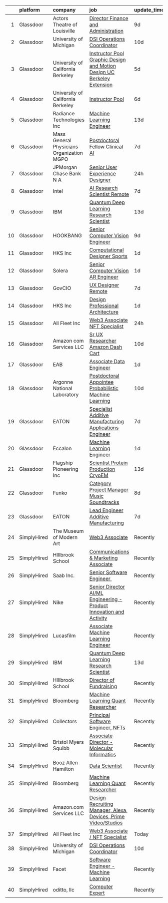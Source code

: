 

|    | platform    | company                                   | job                                                                                                                                                                                                                                                                                                                                                                                                                                                                                                                                                                                                                                                                                                                                                                                                                                                 | update_time   | location             |
|---:|:------------|:------------------------------------------|:----------------------------------------------------------------------------------------------------------------------------------------------------------------------------------------------------------------------------------------------------------------------------------------------------------------------------------------------------------------------------------------------------------------------------------------------------------------------------------------------------------------------------------------------------------------------------------------------------------------------------------------------------------------------------------------------------------------------------------------------------------------------------------------------------------------------------------------------------|:--------------|:---------------------|
|  1 | Glassdoor   | Actors Theatre of Louisville              | [Director  Finance and Administration](https://www.glassdoor.com/partner/jobListing.htm?pos=117&ao=1136043&s=58&guid=00000181dc9027b7aa79826d3db00759&src=GD_JOB_AD&t=SR&vt=w&ea=1&cs=1_d90372b7&cb=1657262844132&jobListingId=1007968741199&jrtk=3-0-1g7e909v0k6db801-1g7e909vgi4kg800-9d7b15679300fa6b-)                                                                                                                                                                                                                                                                                                                                                                                                                                                                                                                                          | 9d            | Louisville, KY       |
|  2 | Glassdoor   | University of Michigan                    | [DSI Operations Coordinator](https://www.glassdoor.com/partner/jobListing.htm?pos=105&ao=1136043&s=58&guid=00000181dc9027b7aa79826d3db00759&src=GD_JOB_AD&t=SR&vt=w&cs=1_93445f0d&cb=1657262844131&jobListingId=1007966754683&jrtk=3-0-1g7e909v0k6db801-1g7e909vgi4kg800-b25ae7436b096d55-)                                                                                                                                                                                                                                                                                                                                                                                                                                                                                                                                                         | 10d           | Ann Arbor, MI        |
|  3 | Glassdoor   | University of California Berkeley         | [Instructor Pool Graphic Design and Motion Design UC Berkeley Extension](https://www.glassdoor.com/partner/jobListing.htm?pos=120&ao=1136043&s=58&guid=00000181dc9027b7aa79826d3db00759&src=GD_JOB_AD&t=SR&vt=w&cs=1_42d0aac7&cb=1657262844133&jobListingId=1007978484355&jrtk=3-0-1g7e909v0k6db801-1g7e909vgi4kg800-f40628e4867d1fed-)                                                                                                                                                                                                                                                                                                                                                                                                                                                                                                             | 5d            | Berkeley, CA         |
|  4 | Glassdoor   | University of California Berkeley         | [Instructor Pool](https://www.glassdoor.com/partner/jobListing.htm?pos=118&ao=1136043&s=58&guid=00000181dc9027b7aa79826d3db00759&src=GD_JOB_AD&t=SR&vt=w&cs=1_759fe368&cb=1657262844132&jobListingId=1007975971924&jrtk=3-0-1g7e909v0k6db801-1g7e909vgi4kg800-97b24cf7dd2ff725-)                                                                                                                                                                                                                                                                                                                                                                                                                                                                                                                                                                    | 6d            | San Francisco, CA    |
|  5 | Glassdoor   | Radiance Technologies Inc                 | [Machine Learning Engineer](https://www.glassdoor.com/partner/jobListing.htm?pos=109&ao=1136043&s=58&guid=00000181dc9027b7aa79826d3db00759&src=GD_JOB_AD&t=SR&vt=w&ea=1&cs=1_2dafbf40&cb=1657262844132&jobListingId=1007962804062&jrtk=3-0-1g7e909v0k6db801-1g7e909vgi4kg800-9adec5675081e53a-)                                                                                                                                                                                                                                                                                                                                                                                                                                                                                                                                                     | 13d           | Beavercreek, OH      |
|  6 | Glassdoor   | Mass General Physicians Organization MGPO | [Postdoctoral Fellow  Clinical AI](https://www.glassdoor.com/partner/jobListing.htm?pos=119&ao=1136043&s=58&guid=00000181dc9027b7aa79826d3db00759&src=GD_JOB_AD&t=SR&vt=w&cs=1_7c756e72&cb=1657262844132&jobListingId=1007973984738&jrtk=3-0-1g7e909v0k6db801-1g7e909vgi4kg800-7e1e1b7b41195468-)                                                                                                                                                                                                                                                                                                                                                                                                                                                                                                                                                   | 7d            | Boston, MA           |
|  7 | Glassdoor   | JPMorgan Chase Bank  N A                  | [Senior User Experience Designer](https://www.glassdoor.com/partner/jobListing.htm?pos=114&ao=1136043&s=58&guid=00000181dc9027b7aa79826d3db00759&src=GD_JOB_AD&t=SR&vt=w&cs=1_fa2a1bdc&cb=1657262844132&jobListingId=1007991504187&jrtk=3-0-1g7e909v0k6db801-1g7e909vgi4kg800-87ea9470d0349728-)                                                                                                                                                                                                                                                                                                                                                                                                                                                                                                                                                    | 24h           | Chicago, IL          |
|  8 | Glassdoor   | Intel                                     | [AI Research Scientist  Remote ](https://www.glassdoor.com/partner/jobListing.htm?pos=107&ao=1136043&s=58&guid=00000181dc9027b7aa79826d3db00759&src=GD_JOB_AD&t=SR&vt=w&cs=1_9b2c6b61&cb=1657262844131&jobListingId=1007972697909&jrtk=3-0-1g7e909v0k6db801-1g7e909vgi4kg800-e6d184d2bbfede32-)                                                                                                                                                                                                                                                                                                                                                                                                                                                                                                                                                     | 7d            | Santa Clara, CA      |
|  9 | Glassdoor   | IBM                                       | [Quantum Deep Learning Research Scientist](https://www.glassdoor.com/partner/jobListing.htm?pos=115&ao=1136043&s=58&guid=00000181dc9027b7aa79826d3db00759&src=GD_JOB_AD&t=SR&vt=w&cs=1_48c114f9&cb=1657262844132&jobListingId=1007962844102&jrtk=3-0-1g7e909v0k6db801-1g7e909vgi4kg800-dc919cd91790c932-)                                                                                                                                                                                                                                                                                                                                                                                                                                                                                                                                           | 13d           | Yorktown Heights, NY |
| 10 | Glassdoor   | HOOKBANG                                  | [Senior Computer Vision Engineer](https://www.glassdoor.com/partner/jobListing.htm?pos=122&ao=1136043&s=58&guid=00000181dc9027b7aa79826d3db00759&src=GD_JOB_AD&t=SR&vt=w&ea=1&cs=1_dc42ad75&cb=1657262844133&jobListingId=1007968819941&jrtk=3-0-1g7e909v0k6db801-1g7e909vgi4kg800-3f94f32c855d58e3-)                                                                                                                                                                                                                                                                                                                                                                                                                                                                                                                                               | 9d            | Remote               |
| 11 | Glassdoor   | HKS  Inc                                  | [Computational Designer   Sports](https://www.glassdoor.com/partner/jobListing.htm?pos=104&ao=1136043&s=58&guid=00000181dc9027b7aa79826d3db00759&src=GD_JOB_AD&t=SR&vt=w&cs=1_2f091bfd&cb=1657262844131&jobListingId=1007987975635&jrtk=3-0-1g7e909v0k6db801-1g7e909vgi4kg800-d98b7e78996b43d8-)                                                                                                                                                                                                                                                                                                                                                                                                                                                                                                                                                    | 1d            | Los Angeles, CA      |
| 12 | Glassdoor   | Solera                                    | [Senior Computer Vision   AR Engineer](https://www.glassdoor.com/partner/jobListing.htm?pos=121&ao=1136043&s=58&guid=00000181dc9027b7aa79826d3db00759&src=GD_JOB_AD&t=SR&vt=w&cs=1_34b98bc6&cb=1657262844133&jobListingId=1007987390806&jrtk=3-0-1g7e909v0k6db801-1g7e909vgi4kg800-361ff7c4e5cf35db-)                                                                                                                                                                                                                                                                                                                                                                                                                                                                                                                                               | 1d            | Remote               |
| 13 | Glassdoor   | GovCIO                                    | [UX Designer  Remote ](https://www.glassdoor.com/partner/jobListing.htm?pos=110&ao=1136043&s=58&guid=00000181dc9027b7aa79826d3db00759&src=GD_JOB_AD&t=SR&vt=w&cs=1_ab34cb3a&cb=1657262844132&jobListingId=1007973829127&jrtk=3-0-1g7e909v0k6db801-1g7e909vgi4kg800-3c3a8742c6bc3871-)                                                                                                                                                                                                                                                                                                                                                                                                                                                                                                                                                               | 7d            | Remote               |
| 14 | Glassdoor   | HKS  Inc                                  | [Design Professional   Architecture](https://www.glassdoor.com/partner/jobListing.htm?pos=108&ao=1136043&s=58&guid=00000181dc9027b7aa79826d3db00759&src=GD_JOB_AD&t=SR&vt=w&cs=1_f7302ecc&cb=1657262844132&jobListingId=1007987975531&jrtk=3-0-1g7e909v0k6db801-1g7e909vgi4kg800-aa9517ef76fdb3a1-)                                                                                                                                                                                                                                                                                                                                                                                                                                                                                                                                                 | 1d            | Los Angeles, CA      |
| 15 | Glassdoor   | All Fleet Inc                             | [Web3 Associate   NFT Specialist](https://www.glassdoor.com/partner/jobListing.htm?pos=101&ao=1110586&s=58&guid=00000181dc9027b7aa79826d3db00759&src=GD_JOB_AD&t=SR&vt=w&ea=1&cs=1_a1e22b7b&cb=1657262844131&jobListingId=1007990811083&jrtk=3-0-1g7e909v0k6db801-1g7e909vgi4kg800-0ed09dea353dd073--6NYlbfkN0AtlW_omU2Xx3W-19HQ_drmTKCWebiHnmA5lS5PDL5G8byyb_cVqG1a5cUmTcwFafQ3qhOZ60w2v3j4Pa4rkUt6EdvziXUDip5jwSVdhurbiWmgDmbNHN71DjmC1h-YEYyICTAHoIxzAFhxhzl_bJoEk5heshHaBve2sorqhXtW4yNvnxu7d-JmpZdaiM1Qy8rPjfepc1ngKwf9QEPP4JIqVaVRlaTZ9xnWioY-diIsKB_XZNmMmSZvx_ZkNXO05FdQjb-ItdrURIdO6Qsdu_Lv9MkWd3S1x72MsAMIoTjhWy-cSjIlXv5pQZn9uOd6zXt96tQCQbu8aSqzgrFqmFTGx4tY3hk8gw7h2V5M5Oj-OnTImOiqcOUtTDJgH1Z9sNPlzQhZg-p88wDE5Bco55R3IgNVl_UvfV0XaXpCisa0Cxaq438a5eKLxsN1ykqqv1U0QhOxwAH093URl5CVX9tPVlGy1ewowiNRt8cKYAOBpDWiImCMGLlg7QUKl8oZbEA%3D) | 24h           | Zion, IL             |
| 16 | Glassdoor   | Amazon com Services LLC                   | [Sr UX Researcher  Amazon Dash Cart](https://www.glassdoor.com/partner/jobListing.htm?pos=113&ao=1136043&s=58&guid=00000181dc9027b7aa79826d3db00759&src=GD_JOB_AD&t=SR&vt=w&cs=1_aa666666&cb=1657262844132&jobListingId=1007966747502&jrtk=3-0-1g7e909v0k6db801-1g7e909vgi4kg800-f5ad808fa1fa2884-)                                                                                                                                                                                                                                                                                                                                                                                                                                                                                                                                                 | 10d           | Hudson, MA           |
| 17 | Glassdoor   | EAB                                       | [Associate Data Engineer](https://www.glassdoor.com/partner/jobListing.htm?pos=102&ao=1136043&s=58&guid=00000181dc9027b7aa79826d3db00759&src=GD_JOB_AD&t=SR&vt=w&cs=1_969b872f&cb=1657262844131&jobListingId=1007987430798&jrtk=3-0-1g7e909v0k6db801-1g7e909vgi4kg800-65a1060564fdef46-)                                                                                                                                                                                                                                                                                                                                                                                                                                                                                                                                                            | 1d            | Remote               |
| 18 | Glassdoor   | Argonne National Laboratory               | [Postdoctoral Appointee   Probabilistic Machine Learning](https://www.glassdoor.com/partner/jobListing.htm?pos=112&ao=1136043&s=58&guid=00000181dc9027b7aa79826d3db00759&src=GD_JOB_AD&t=SR&vt=w&cs=1_e27268ed&cb=1657262844132&jobListingId=1007966429617&jrtk=3-0-1g7e909v0k6db801-1g7e909vgi4kg800-9623ad626a7dc6fc-)                                                                                                                                                                                                                                                                                                                                                                                                                                                                                                                            | 10d           | Lemont, IL           |
| 19 | Glassdoor   | EATON                                     | [Specialist   Additive Manufacturing Applications Engineer](https://www.glassdoor.com/partner/jobListing.htm?pos=116&ao=1136043&s=58&guid=00000181dc9027b7aa79826d3db00759&src=GD_JOB_AD&t=SR&vt=w&cs=1_09ee9610&cb=1657262844132&jobListingId=1007973772476&jrtk=3-0-1g7e909v0k6db801-1g7e909vgi4kg800-24f9db2ec16f5da2-)                                                                                                                                                                                                                                                                                                                                                                                                                                                                                                                          | 7d            | Southfield, MI       |
| 20 | Glassdoor   | Eccalon                                   | [Machine Learning Engineer](https://www.glassdoor.com/partner/jobListing.htm?pos=111&ao=1136043&s=58&guid=00000181dc9027b7aa79826d3db00759&src=GD_JOB_AD&t=SR&vt=w&ea=1&cs=1_f7bef56d&cb=1657262844132&jobListingId=1007987494120&jrtk=3-0-1g7e909v0k6db801-1g7e909vgi4kg800-1be63e6e10b503d5-)                                                                                                                                                                                                                                                                                                                                                                                                                                                                                                                                                     | 1d            | Hanover, MD          |
| 21 | Glassdoor   | Flagship Pioneering  Inc                  | [Scientist  Protein Production CryoEM](https://www.glassdoor.com/partner/jobListing.htm?pos=103&ao=1136043&s=58&guid=00000181dc9027b7aa79826d3db00759&src=GD_JOB_AD&t=SR&vt=w&cs=1_8b7e8062&cb=1657262844131&jobListingId=1007962093730&jrtk=3-0-1g7e909v0k6db801-1g7e909vgi4kg800-a83d20365528e29e-)                                                                                                                                                                                                                                                                                                                                                                                                                                                                                                                                               | 13d           | Andover, MA          |
| 22 | Glassdoor   | Funko                                     | [Category Project Manager  Music Soundtracks](https://www.glassdoor.com/partner/jobListing.htm?pos=106&ao=1136043&s=58&guid=00000181dc9027b7aa79826d3db00759&src=GD_JOB_AD&t=SR&vt=w&cs=1_033d3421&cb=1657262844131&jobListingId=1007971644591&jrtk=3-0-1g7e909v0k6db801-1g7e909vgi4kg800-7586e8b6f4749655-)                                                                                                                                                                                                                                                                                                                                                                                                                                                                                                                                        | 8d            | Austin, TX           |
| 23 | Glassdoor   | EATON                                     | [Lead Engineer   Additive Manufacturing](https://www.glassdoor.com/partner/jobListing.htm?pos=123&ao=1136043&s=58&guid=00000181dc9027b7aa79826d3db00759&src=GD_JOB_AD&t=SR&vt=w&cs=1_809dead3&cb=1657262844133&jobListingId=1007973750941&jrtk=3-0-1g7e909v0k6db801-1g7e909vgi4kg800-7255cd79f6523b15-)                                                                                                                                                                                                                                                                                                                                                                                                                                                                                                                                             | 7d            | Southfield, MI       |
| 24 | SimplyHired | The Museum of Modern Art                  | [Web3 Associate](https://www.simplyhired.com/job/YuKI2tqG1D95R1pZjD5X4TDL5EorwMNgW-VnZr6KMSpp97UaGBSgSg?q=generative+art)                                                                                                                                                                                                                                                                                                                                                                                                                                                                                                                                                                                                                                                                                                                           | Recently      | New York, NY         |
| 25 | SimplyHired | HIllbrook School                          | [Communications & Marketing Associate](https://www.simplyhired.com/job/2MBebvIOj_Hp5gq3FFNayjvwoxn4Pb440_8DT_CXG_1WV2F-P3BN4Q?q=generative+art)                                                                                                                                                                                                                                                                                                                                                                                                                                                                                                                                                                                                                                                                                                     | Recently      | Los Gatos, CA        |
| 26 | SimplyHired | Saab Inc.                                 | [Senior Software Engineer ﻿](https://www.simplyhired.com/job/Lk44Ll0kVSSeshbW4A3kwR9R6ryZS8LBhavFKU-bJJFFQI6c7ePsng?q=generative+art)                                                                                                                                                                                                                                                                                                                                                                                                                                                                                                                                                                                                                                                                                                               | Recently      | West Lafayette, IN   |
| 27 | SimplyHired | Nike                                      | [Senior Director AI/ML Engineering - Product Innovation and Activity](https://www.simplyhired.com/job/Gn9HVTtK0oUTy9Q9duapau2xLYfPiiB0pwqHYMkx_Xg3S0gszFuT0g?q=generative+art)                                                                                                                                                                                                                                                                                                                                                                                                                                                                                                                                                                                                                                                                      | Recently      | Atlanta, GA          |
| 28 | SimplyHired | Lucasfilm                                 | [Associate Machine Learning Engineer](https://www.simplyhired.com/job/XJTtzorP-cvC9W-T4C3Nbsj0BMgIlQp6ZwvKdhPLZqUll3uPYTuIAQ?q=generative+art)                                                                                                                                                                                                                                                                                                                                                                                                                                                                                                                                                                                                                                                                                                      | Recently      | San Francisco, CA    |
| 29 | SimplyHired | IBM                                       | [Quantum Deep Learning Research Scientist](https://www.simplyhired.com/job/JIAw352wQoSYagIY-l_U0wx7FuMz_QMv_aJX96_ODWfzO7Robwjmow?q=generative+art)                                                                                                                                                                                                                                                                                                                                                                                                                                                                                                                                                                                                                                                                                                 | 13d           | Yorktown Heights, NY |
| 30 | SimplyHired | HIllbrook School                          | [Director of Fundraising](https://www.simplyhired.com/job/ENKUisqEPyXa1cUA81a4-YhdtzebfyE0gA8nVSY6VQ4HA2qzcaOKGg?q=generative+art)                                                                                                                                                                                                                                                                                                                                                                                                                                                                                                                                                                                                                                                                                                                  | Recently      | Los Gatos, CA        |
| 31 | SimplyHired | Bloomberg                                 | [Machine Learning Quant Researcher](https://www.simplyhired.com/job/VPoBWZeqtsL_I-8lUeUVH-XyL3kFT6mMxT20wo9--CNiv9Uav37p5Q?q=generative+art)                                                                                                                                                                                                                                                                                                                                                                                                                                                                                                                                                                                                                                                                                                        | Recently      | New York, NY         |
| 32 | SimplyHired | Collectors                                | [Principal Software Engineer, NFTs](https://www.simplyhired.com/job/hEcR9YzX31LhT2wjnbH9imB6eB9jQRVa1313fWKIIT1XrLUZEpUlGg?q=generative+art)                                                                                                                                                                                                                                                                                                                                                                                                                                                                                                                                                                                                                                                                                                        | Recently      | Santa Ana, CA        |
| 33 | SimplyHired | Bristol Myers Squibb                      | [Associate Director - Molecular Informatics](https://www.simplyhired.com/job/6LUET-00J9FC82jcNozqbzcnMlTzIUjvX0PgAVt3914OdorFX8oQvA?q=generative+art)                                                                                                                                                                                                                                                                                                                                                                                                                                                                                                                                                                                                                                                                                               | Recently      | Cambridge, MA        |
| 34 | SimplyHired | Booz Allen Hamilton                       | [Data Scientist](https://www.simplyhired.com/job/-hUGWEjN4n5YazWUYoQgHypkMHaOqMpACcoDz87GByTm03yMC4cYvg?q=generative+art)                                                                                                                                                                                                                                                                                                                                                                                                                                                                                                                                                                                                                                                                                                                           | Recently      | Adelphi, MD          |
| 35 | SimplyHired | Bloomberg                                 | [Machine Learning Quant Researcher](https://www.simplyhired.com/job/s3dWNxhy-GhVUsgwvd7Co50cqaF5odih6QUjK21hfCNmeh-VMRcNKg?q=generative+art)                                                                                                                                                                                                                                                                                                                                                                                                                                                                                                                                                                                                                                                                                                        | Recently      | New York, NY         |
| 36 | SimplyHired | Amazon.com Services LLC                   | [Design Recruiting Manager, Alexa, Devices, Prime Video/Studios](https://www.simplyhired.com/job/-Gtw-EGYn6ASMVXeDHIrvQUzbTBShfDB6fBehLMVFd5dc-lUbT5ltA?q=generative+art)                                                                                                                                                                                                                                                                                                                                                                                                                                                                                                                                                                                                                                                                           | Recently      | Remote               |
| 37 | SimplyHired | All Fleet Inc                             | [Web3 Associate / NFT Specialist](https://www.simplyhired.com/job/KXxsgDuQK7dooy1MtXvyeI-zqqLiYLDi03RzSO0yILEXcXjdQ3M9Vg?q=generative+art)                                                                                                                                                                                                                                                                                                                                                                                                                                                                                                                                                                                                                                                                                                          | Today         | Zion, IL             |
| 38 | SimplyHired | University of Michigan                    | [DSI Operations Coordinator](https://www.simplyhired.com/job/IuHKDKuf5O3eE97Er38NcCkUgd_VANAocqoHDl71FnjCdOjb1LDmUg?q=generative+art)                                                                                                                                                                                                                                                                                                                                                                                                                                                                                                                                                                                                                                                                                                               | 10d           | Ann Arbor, MI        |
| 39 | SimplyHired | Facet                                     | [Software Engineer - Machine Learning](https://www.simplyhired.com/job/rRl7LpYqGiIowLAwzbrNzMgXtXTFbKgtp-z9fo66PKEqX4Q6nYlO_w?q=generative+art)                                                                                                                                                                                                                                                                                                                                                                                                                                                                                                                                                                                                                                                                                                     | Recently      | San Francisco, CA    |
| 40 | SimplyHired | oditto, llc                               | [Computer Expert](https://www.simplyhired.com/job/FnILbE5jKbvFyUoz8n12PM1UPSRjMnNvKQEthTolOMTgnsmBbt8iMA?q=generative+art)                                                                                                                                                                                                                                                                                                                                                                                                                                                                                                                                                                                                                                                                                                                          | Recently      | Palm Beach, FL       |